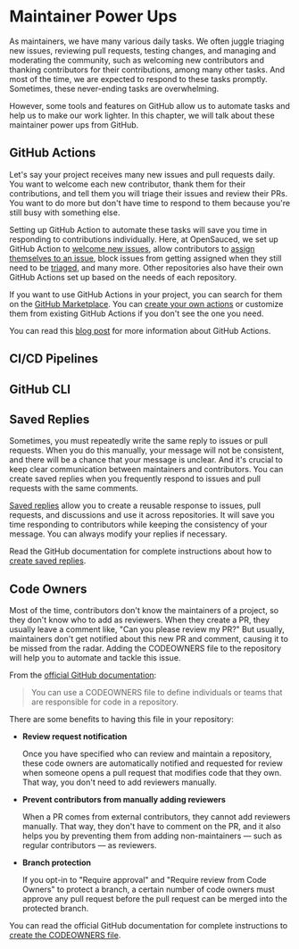 # Maintainer Power Ups

As maintainers, we have many various daily tasks. We often juggle triaging new issues, reviewing pull requests, testing changes, and managing and moderating the community, such as welcoming new contributors and thanking contributors for their contributions, among many other tasks. And most of the time, we are expected to respond to these tasks promptly. Sometimes, these never-ending tasks are overwhelming.

However, some tools and features on GitHub allow us to automate tasks and help us to make our work lighter. In this chapter, we will talk about these maintainer power ups from GitHub.

## GitHub Actions

Let's say your project receives many new issues and pull requests daily. You want to welcome each new contributor, thank them for their contributions, and tell them you will triage their issues and review their PRs. You want to do more but don't have time to respond to them because you're still busy with something else.

Setting up GitHub Action to automate these tasks will save you time in responding to contributions individually. Here, at OpenSauced, we set up GitHub Action to [welcome new issues](https://github.com/open-sauced/app/blob/beta/.github/workflows/issue.yml), allow contributors to [assign themselves to an issue](https://github.com/bdougie/take-action), block issues from getting assigned when they still need to be [triaged](https://github.com/open-sauced/app/blob/beta/.github/workflows/triage.yml), and many more. Other repositories also have their own GitHub Actions set up based on the needs of each repository.

If you want to use GitHub Actions in your project, you can search for them on the [GitHub Marketplace](https://github.com/marketplace?type=actions). You can [create your own actions](https://github.com/features/actions) or customize them from existing GitHub Actions if you don't see the one you need.

You can read this [blog post](https://dev.to/opensauced/github-actions-a-maintainers-best-friend-488n) for more information about GitHub Actions.

## CI/CD Pipelines

## GitHub CLI

## Saved Replies

Sometimes, you must repeatedly write the same reply to issues or pull requests. When you do this manually, your message will not be consistent, and there will be a chance that your message is unclear. And it's crucial to keep clear communication between maintainers and contributors. You can create saved replies when you frequently respond to issues and pull requests with the same comments.

[Saved replies](https://docs.github.com/en/get-started/writing-on-github/working-with-saved-replies/about-saved-replies) allow you to create a reusable response to issues, pull requests, and discussions and use it across repositories. It will save you time responding to contributors while keeping the consistency of your message. You can always modify your replies if necessary.

Read the GitHub documentation for complete instructions about how to [create saved replies](https://docs.github.com/en/get-started/writing-on-github/working-with-saved-replies/creating-a-saved-reply).

## Code Owners

Most of the time, contributors don't know the maintainers of a project, so they don't know who to add as reviewers. When they create a PR, they usually leave a comment like, "Can you please review my PR?" But usually, maintainers don't get notified about this new PR and comment, causing it to be missed from the radar. Adding the CODEOWNERS file to the repository will help you to automate and tackle this issue.

From the [official GitHub documentation](https://docs.github.com/en/repositories/managing-your-repositorys-settings-and-features/customizing-your-repository/about-code-owners):

> You can use a CODEOWNERS file to define individuals or teams that are responsible for code in a repository.

There are some benefits to having this file in your repository:

- **Review request notification**

  Once you have specified who can review and maintain a repository, these code owners are automatically notified and requested for review when someone opens a pull request that modifies code that they own. That way, you don't need to add reviewers manually.

- **Prevent contributors from manually adding reviewers**

  When a PR comes from external contributors, they cannot add reviewers manually. That way, they don't have to comment on the PR, and it also helps you by preventing them from adding non-maintainers —  such as regular contributors — as reviewers.

- **Branch protection**

  If you opt-in to "Require approval" and "Require review from Code Owners" to protect a branch, a certain number of code owners must approve any pull request before the pull request can be merged into the protected branch.

You can read the official GitHub documentation for complete instructions to [create the CODEOWNERS file](https://docs.github.com/en/repositories/working-with-files/managing-files/creating-new-files).
